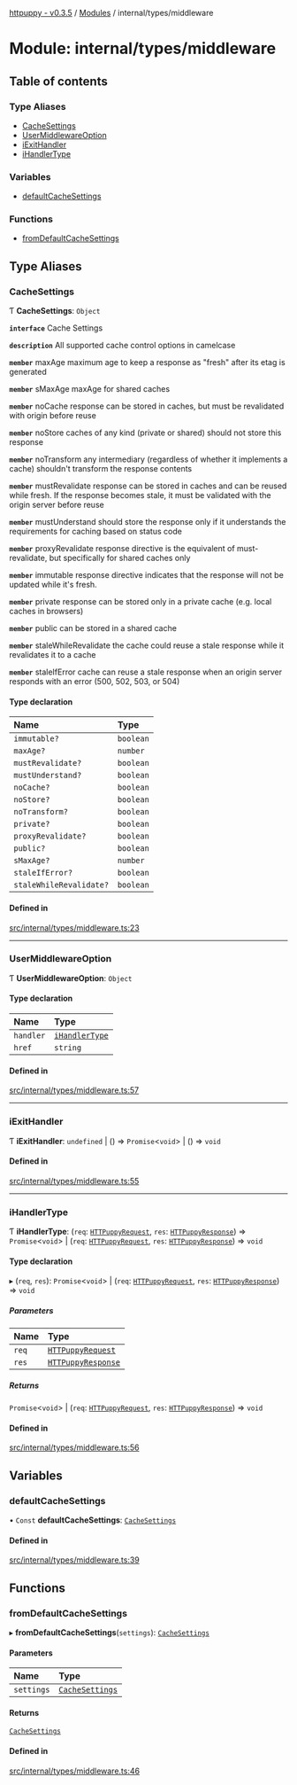 [httpuppy - v0.3.5](../README.md) / [Modules](../modules.md) / internal/types/middleware

# Module: internal/types/middleware

## Table of contents

### Type Aliases

- [CacheSettings](internal_types_middleware.md#cachesettings)
- [UserMiddlewareOption](internal_types_middleware.md#usermiddlewareoption)
- [iExitHandler](internal_types_middleware.md#iexithandler)
- [iHandlerType](internal_types_middleware.md#ihandlertype)

### Variables

- [defaultCacheSettings](internal_types_middleware.md#defaultcachesettings)

### Functions

- [fromDefaultCacheSettings](internal_types_middleware.md#fromdefaultcachesettings)

## Type Aliases

### CacheSettings

Ƭ **CacheSettings**: `Object`

**`interface`** Cache Settings

**`description`** All supported cache control options in camelcase

**`member`** maxAge maximum age to keep a response as "fresh" after its etag is generated

**`member`** sMaxAge maxAge for shared caches

**`member`** noCache response can be stored in caches, but must be revalidated with origin before reuse

**`member`** noStore caches of any kind (private or shared) should not store this response

**`member`** noTransform any intermediary (regardless of whether it implements a cache) shouldn't transform the response contents

**`member`** mustRevalidate response can be stored in caches and can be reused while fresh. If the response becomes stale, it must be validated with the origin server before reuse

**`member`** mustUnderstand should store the response only if it understands the requirements for caching based on status code

**`member`** proxyRevalidate response directive is the equivalent of must-revalidate, but specifically for shared caches only

**`member`** immutable response directive indicates that the response will not be updated while it's fresh.

**`member`** private response can be stored only in a private cache (e.g. local caches in browsers)

**`member`** public can be stored in a shared cache

**`member`** staleWhileRevalidate the cache could reuse a stale response while it revalidates it to a cache

**`member`** staleIfError  cache can reuse a stale response when an origin server responds with an error (500, 502, 503, or 504)

#### Type declaration

| Name | Type |
| :------ | :------ |
| `immutable?` | `boolean` |
| `maxAge?` | `number` |
| `mustRevalidate?` | `boolean` |
| `mustUnderstand?` | `boolean` |
| `noCache?` | `boolean` |
| `noStore?` | `boolean` |
| `noTransform?` | `boolean` |
| `private?` | `boolean` |
| `proxyRevalidate?` | `boolean` |
| `public?` | `boolean` |
| `sMaxAge?` | `number` |
| `staleIfError?` | `boolean` |
| `staleWhileRevalidate?` | `boolean` |

#### Defined in

[src/internal/types/middleware.ts:23](https://github.com/abschill/httpuppy/blob/70dd813/src/internal/types/middleware.ts#L23)

___

### UserMiddlewareOption

Ƭ **UserMiddlewareOption**: `Object`

#### Type declaration

| Name | Type |
| :------ | :------ |
| `handler` | [`iHandlerType`](internal_types_middleware.md#ihandlertype) |
| `href` | `string` |

#### Defined in

[src/internal/types/middleware.ts:57](https://github.com/abschill/httpuppy/blob/70dd813/src/internal/types/middleware.ts#L57)

___

### iExitHandler

Ƭ **iExitHandler**: `undefined` \| () => `Promise`<`void`\> \| () => `void`

#### Defined in

[src/internal/types/middleware.ts:55](https://github.com/abschill/httpuppy/blob/70dd813/src/internal/types/middleware.ts#L55)

___

### iHandlerType

Ƭ **iHandlerType**: (`req`: [`HTTPuppyRequest`](../interfaces/server.HTTPuppyRequest.md), `res`: [`HTTPuppyResponse`](../interfaces/server.HTTPuppyResponse.md)) => `Promise`<`void`\> \| (`req`: [`HTTPuppyRequest`](../interfaces/server.HTTPuppyRequest.md), `res`: [`HTTPuppyResponse`](../interfaces/server.HTTPuppyResponse.md)) => `void`

#### Type declaration

▸ (`req`, `res`): `Promise`<`void`\> \| (`req`: [`HTTPuppyRequest`](../interfaces/server.HTTPuppyRequest.md), `res`: [`HTTPuppyResponse`](../interfaces/server.HTTPuppyResponse.md)) => `void`

##### Parameters

| Name | Type |
| :------ | :------ |
| `req` | [`HTTPuppyRequest`](../interfaces/server.HTTPuppyRequest.md) |
| `res` | [`HTTPuppyResponse`](../interfaces/server.HTTPuppyResponse.md) |

##### Returns

`Promise`<`void`\> \| (`req`: [`HTTPuppyRequest`](../interfaces/server.HTTPuppyRequest.md), `res`: [`HTTPuppyResponse`](../interfaces/server.HTTPuppyResponse.md)) => `void`

#### Defined in

[src/internal/types/middleware.ts:56](https://github.com/abschill/httpuppy/blob/70dd813/src/internal/types/middleware.ts#L56)

## Variables

### defaultCacheSettings

• `Const` **defaultCacheSettings**: [`CacheSettings`](internal_types_middleware.md#cachesettings)

#### Defined in

[src/internal/types/middleware.ts:39](https://github.com/abschill/httpuppy/blob/70dd813/src/internal/types/middleware.ts#L39)

## Functions

### fromDefaultCacheSettings

▸ **fromDefaultCacheSettings**(`settings`): [`CacheSettings`](internal_types_middleware.md#cachesettings)

#### Parameters

| Name | Type |
| :------ | :------ |
| `settings` | [`CacheSettings`](internal_types_middleware.md#cachesettings) |

#### Returns

[`CacheSettings`](internal_types_middleware.md#cachesettings)

#### Defined in

[src/internal/types/middleware.ts:46](https://github.com/abschill/httpuppy/blob/70dd813/src/internal/types/middleware.ts#L46)
